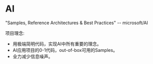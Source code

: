 # AI

"Samples, Reference Architectures & Best Practices" -- microsoft/AI

项目理念:
* 用极端简明代码，实现AI中所有重要的理念。
* AI应用项目的0-1代码，out-of-box可用的Samples。
* 全力减少信息噪声。
